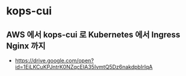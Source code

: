 # kops-cui

## AWS 에서 kops-cui 로 Kubernetes 에서 Ingress Nginx 까지

* <https://drive.google.com/open?id=1EiLKCuKPJntrK0NZqcEIA35IvmtQ5Dz6nakdpbIrIqA>
